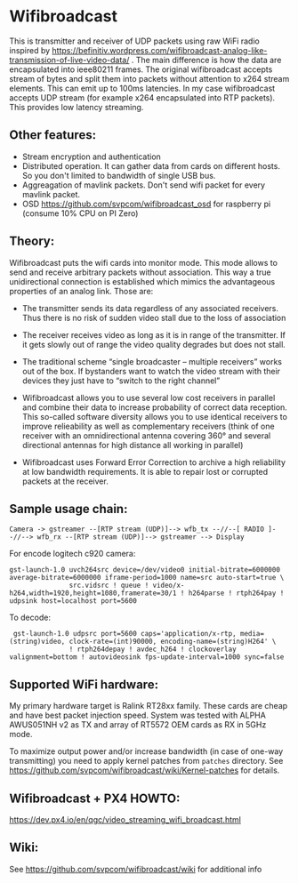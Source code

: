 Wifibroadcast
=============

This is transmitter and receiver of UDP packets using raw WiFi radio inspired by  https://befinitiv.wordpress.com/wifibroadcast-analog-like-transmission-of-live-video-data/ . The main difference is how the data are encapsulated into ieee80211 frames. The original wifibroadcast accepts stream of bytes and split them into packets without attention to x264 stream elements. This can emit up to 100ms latencies.  In my case wifibroadcast accepts UDP stream (for example x264 encapsulated into RTP packets). This provides low latency streaming.

Other features:
---------------
 - Stream encryption and authentication
 - Distributed operation. It can gather data from cards on different hosts. So you don't limited to bandwidth of single USB bus.
 - Aggreagation of mavlink packets. Don't send wifi packet for every mavlink packet.
 - OSD https://github.com/svpcom/wifibroadcast_osd for raspberry pi (consume 10% CPU on PI Zero)


Theory:
-------

Wifibroadcast puts the wifi cards into monitor mode. This mode allows to send and receive arbitrary packets without association.
This way a true unidirectional connection is established which mimics the advantageous properties of an analog link. Those are:

 - The transmitter sends its data regardless of any associated receivers. Thus there is no risk of sudden video stall due to the loss of association

 - The receiver receives video as long as it is in range of the transmitter. If it gets slowly out of range the video quality degrades but does not stall.

 - The traditional scheme “single broadcaster – multiple receivers” works out of the box. If bystanders want to watch the video stream with their devices they just have to “switch to the right channel”

 - Wifibroadcast allows you to use several low cost receivers in parallel and combine their data to increase probability of correct data reception. This so-called software diversity allows you to use identical receivers to improve relieability as well as complementary receivers (think of one receiver with an omnidirectional antenna covering 360° and several directional antennas for high distance all working in parallel)

 - Wifibroadcast uses Forward Error Correction to archive a high reliability at low bandwidth requirements. It is able to repair lost or corrupted packets at the receiver.



Sample usage chain:
-------------------
```
Camera -> gstreamer --[RTP stream (UDP)]--> wfb_tx --//--[ RADIO ]--//--> wfb_rx --[RTP stream (UDP)]--> gstreamer --> Display
```

For encode logitech c920 camera:
```
gst-launch-1.0 uvch264src device=/dev/video0 initial-bitrate=6000000 average-bitrate=6000000 iframe-period=1000 name=src auto-start=true \
               src.vidsrc ! queue ! video/x-h264,width=1920,height=1080,framerate=30/1 ! h264parse ! rtph264pay ! udpsink host=localhost port=5600
```

To decode:
```
 gst-launch-1.0 udpsrc port=5600 caps='application/x-rtp, media=(string)video, clock-rate=(int)90000, encoding-name=(string)H264' \
               ! rtph264depay ! avdec_h264 ! clockoverlay valignment=bottom ! autovideosink fps-update-interval=1000 sync=false
```


Supported WiFi hardware:
------------------------
My primary hardware target is Ralink RT28xx family. These cards are cheap and have best packet injection speed.
System was tested with ALPHA AWUS051NH v2 as TX and array of RT5572 OEM cards as RX in 5GHz mode.

To maximize output power and/or increase bandwidth (in case of one-way transmitting) you need to apply kernel patches from ``patches`` directory. See https://github.com/svpcom/wifibroadcast/wiki/Kernel-patches for details.

Wifibroadcast + PX4 HOWTO:
--------------------------
https://dev.px4.io/en/qgc/video_streaming_wifi_broadcast.html

Wiki:
-----
See https://github.com/svpcom/wifibroadcast/wiki for additional info
